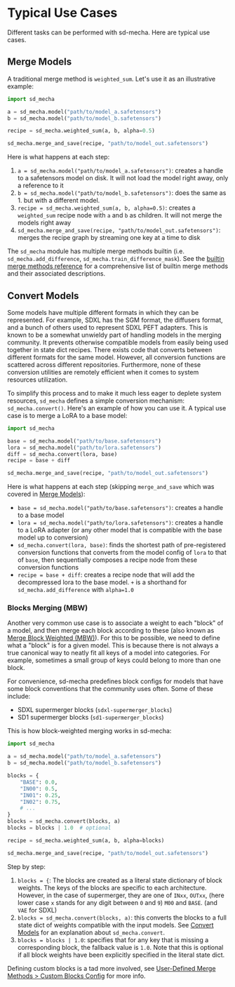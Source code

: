 # Typical Use Cases

Different tasks can be performed with sd-mecha. Here are typical use cases.

## Merge Models

A traditional merge method is `weighted_sum`. Let's use it as an illustrative example:

```python
import sd_mecha

a = sd_mecha.model("path/to/model_a.safetensors")
b = sd_mecha.model("path/to/model_b.safetensors")

recipe = sd_mecha.weighted_sum(a, b, alpha=0.5)

sd_mecha.merge_and_save(recipe, "path/to/model_out.safetensors")
```

Here is what happens at each step:

1. `a = sd_mecha.model("path/to/model_a.safetensors")`: creates a handle to a safetensors model on disk. It will not load the model right away, only a reference to it
2. `b = sd_mecha.model("path/to/model_b.safetensors")`: does the same as 1. but with a different model.
3. `recipe = sd_mecha.weighted_sum(a, b, alpha=0.5)`: creates a `weighted_sum` recipe node with `a` and `b` as children. It will not merge the models right away
4. `sd_mecha.merge_and_save(recipe, "path/to/model_out.safetensors")`: merges the recipe graph by streaming one key at a time to disk

The `sd_mecha` module has multiple merge methods builtin (i.e. `sd_mecha.add_difference`, `sd_mecha.train_difference_mask`).
See the [builtin merge methods reference](todo) for a comprehensive list of builtin merge methods and their associated descriptions.

## Convert Models

Some models have multiple different formats in which they can be represented.
For example, SDXL has the SGM format, the diffusers format, and a bunch of others used to represent SDXL PEFT adapters.
This is known to be a somewhat unwieldy part of handling models in the merging community.
It prevents otherwise compatible models from easily being used together in state dict recipes.
There exists code that converts between different formats for the same model.
However, all conversion functions are scattered across different repositories.
Furthermore, none of these conversion utilities are remotely efficient when it comes to system resources utilization.

To simplify this process and to make it much less eager to deplete system resources, `sd_mecha` defines a simple conversion mechanism: `sd_mecha.convert()`.
Here's an example of how you can use it. A typical use case is to merge a LoRA to a base model:

```python
import sd_mecha

base = sd_mecha.model("path/to/base.safetensors")
lora = sd_mecha.model("path/to/lora.safetensors")
diff = sd_mecha.convert(lora, base)
recipe = base + diff

sd_mecha.merge_and_save(recipe, "path/to/model_out.safetensors")
```

Here is what happens at each step (skipping `merge_and_save` which was covered in [Merge Models](#merge-models)):

- `base = sd_mecha.model("path/to/base.safetensors")`: creates a handle to a base model
- `lora = sd_mecha.model("path/to/lora.safetensors")`: creates a handle to a LoRA adapter (or any other model that is compatible with the base model up to conversion)
- `sd_mecha.convert(lora, base)`: finds the shortest path of pre-registered conversion functions that converts from the model config of `lora` to that of `base`, then sequentially composes a recipe node from these conversion functions
- `recipe = base + diff`: creates a recipe node that will add the decompressed lora to the base model. `+` is a shorthand for `sd_mecha.add_difference` with `alpha=1.0`

### Blocks Merging (MBW)

Another very common use case is to associate a weight to each "block" of a model, and then merge each block according to these (also known as [Merge Block Weighted (MBW)](https://note.com/kohya_ss/n/n9a485a066d5b)).
For this to be possible, we need to define what a "block" is for a given model.
This is because there is not always a true canonical way to neatly fit all keys of a model into categories.
For example, sometimes a small group of keys could belong to more than one block.

For convenience, sd-mecha predefines block configs for models that have some block conventions that the community uses often.
Some of these include:

- SDXL supermerger blocks (`sdxl-supermerger_blocks`)
- SD1 supermerger blocks (`sd1-supermerger_blocks`)

This is how block-weighted merging works in sd-mecha:

```python
import sd_mecha

a = sd_mecha.model("path/to/model_a.safetensors")
b = sd_mecha.model("path/to/model_b.safetensors")

blocks = {
    "BASE": 0.0,
    "IN00": 0.5,
    "IN01": 0.25,
    "IN02": 0.75,
    # ...
}
blocks = sd_mecha.convert(blocks, a)
blocks = blocks | 1.0  # optional

recipe = sd_mecha.weighted_sum(a, b, alpha=blocks)

sd_mecha.merge_and_save(recipe, "path/to/model_out.safetensors")
```

Step by step:

1. `blocks = {`: The blocks are created as a literal state dictionary of block weights.
The keys of the blocks are specific to each architecture.
However, in the case of supermerger, they are one of `INxx`, `OUTxx`, (here lower case `x` stands for any digit between `0` and `9`) `M00` and `BASE`. (and `VAE` for SDXL)
2. `blocks = sd_mecha.convert(blocks, a)`: this converts the blocks to a full state dict of weights compatible with the input models.
See [Convert Models](#convert-models) for an explanation about `sd_mecha.convert`.
3. `blocks = blocks | 1.0`: specifies that for any key that is missing a corresponding block, the fallback value is `1.0`.
Note that this is optional if all block weights have been explicitly specified in the literal state dict.

Defining custom blocks is a tad more involved, see [User-Defined Merge Methods > Custom Blocks Config](../2-user-defined-merge-methods#custom-blocks-config) for more info.

